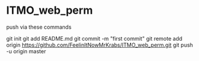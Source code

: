 # ITMO_web_perm

push via these commands


git init
git add README.md
git commit -m "first commit"
git remote add origin https://github.com/FeelinItNowMrKrabs/ITMO_web_perm.git
git push -u origin master
